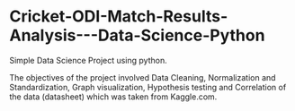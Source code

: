 # Cricket-ODI-Match-Results-Analysis---Data-Science-Python

Simple Data Science Project using python.

The objectives of the project involved Data Cleaning, Normalization and Standardization, Graph visualization, Hypothesis testing and Correlation of the data (datasheet) which was taken from Kaggle.com.
